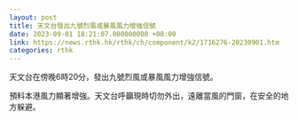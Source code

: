 ```yaml
---
layout: post
title: 天文台發出九號烈風或暴風風力增強信號
date: 2023-09-01 18:21:07.000000000 +08:00
link: https://news.rthk.hk/rthk/ch/component/k2/1716276-20230901.htm
categories: rthk
---
```


天文台在傍晚6時20分，發出九號烈風或暴風風力增強信號。

預料本港風力顯著增強。天文台呼籲現時切勿外出，遠離當風的門窗，在安全的地方躲避。
